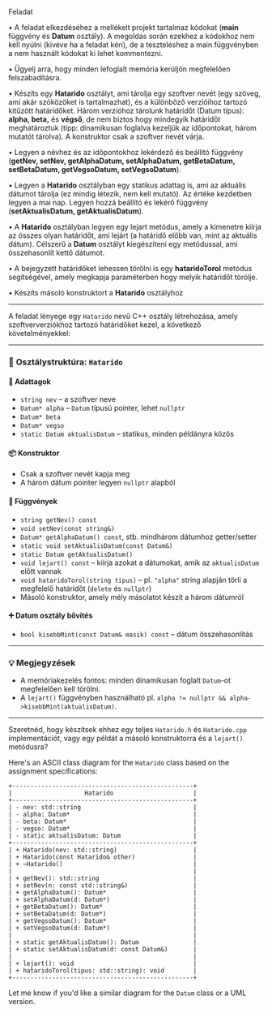 Feladat 

• A feladat elkezdéséhez a mellékelt projekt tartalmaz kódokat (**main** függvény és **Datum** osztály). 
A megoldás során ezekhez a kódokhoz nem kell nyúlni (kivéve ha a feladat kéri), de a 
teszteléshez a main függvényben a nem használt kódokat ki lehet kommentezni. 

• Ügyelj arra, hogy minden lefoglalt memória kerüljön megfelelően felszabadításra. 

• Készíts egy **Hatarido** osztályt, ami tárolja egy szoftver nevét (egy szöveg, ami akár szóközöket is 
tartalmazhat), és a különböző verzióihoz tartozó kitűzött határidőket. Három verzióhoz tárolunk 
határidőt  (Datum típus): **alpha, beta,** és **végső**,  de  nem  biztos  hogy  mindegyik  határidőt 
meghatároztuk  (tipp:  dinamikusan foglalva kezeljük az időpontokat, három mutatót  tárolva).  A 
konstruktor csak a szoftver nevét várja. 

• Legyen  a  névhez  és  az  időpontokhoz lekérdező  és  beállító  függvény 
(**getNev, setNev,  getAlphaDatum, setAlphaDatum, getBetaDatum, setBetaDatum, getVegsoDatum, setVegsoDatum**). 

• Legyen a  **Hatarido** osztályban egy statikus adattag is, ami az aktuális dátumot tárolja (ez mindig 
létezik, nem kell mutató). Az értéke kezdetben legyen a mai nap. Legyen hozzá beállító és lekérő 
függvény (**setAktualisDatum, getAktualisDatum**). 

• A  **Hatarido**  osztályban  legyen  egy  lejart  metódus,  amely  a  kimenetre  kiírja  az  összes  olyan 
határidőt, ami lejárt (a határidő  előbb  van,  mint  az  aktuális  dátum).  Célszerű a **Datum**  osztályt 
kiegészíteni egy metódussal, ami összehasonlít kettő dátumot. 

• A bejegyzett határidőket lehessen  törölni  is  egy  **hataridoTorol**  metódus  segítségével,  amely 
megkapja paraméterben hogy melyik határidőt törölje. 

• Készíts másoló konstruktort a **Hatarido** osztályhoz

----
A feladat lényege egy `Hatarido` nevű C++ osztály létrehozása, amely szoftververziókhoz tartozó határidőket kezel, a következő követelményekkel:

---

### 🧱 **Osztálystruktúra: `Hatarido`**

#### 🧾 **Adattagok**

* `string nev` – a szoftver neve
* `Datum* alpha` – `Datum` típusú pointer, lehet `nullptr`
* `Datum* beta`
* `Datum* vegso`
* `static Datum aktualisDatum` – statikus, minden példányra közös

#### 📦 **Konstruktor**

* Csak a szoftver nevét kapja meg
* A három dátum pointer legyen `nullptr` alapból

#### 🔧 **Függvények**

* `string getNev() const`
* `void setNev(const string&)`
* `Datum* getAlphaDatum() const`, stb. mindhárom dátumhoz getter/setter
* `static void setAktualisDatum(const Datum&)`
* `static Datum getAktualisDatum()`
* `void lejart() const` – kiírja azokat a dátumokat, amik az `aktualisDatum` előtt vannak
* `void hataridoTorol(string tipus)` – pl. `"alpha"` string alapján törli a megfelelő határidőt (`delete` és `nullptr`)
* Másoló konstruktor, amely mély másolatot készít a három dátumról

#### ➕ **Datum osztály bővítés**

* `bool kisebbMint(const Datum& masik) const` – dátum összehasonlítás

---

### 💡 Megjegyzések

* A memóriakezelés fontos: minden dinamikusan foglalt `Datum`-ot megfelelően kell törölni.
* A `lejart()` függvényben használható pl. `alpha != nullptr && alpha->kisebbMint(aktualisDatum)`.

---

Szeretnéd, hogy készítsek ehhez egy teljes `Hatarido.h` és `Hatarido.cpp` implementációt, vagy egy példát a másoló konstruktorra és a `lejart()` metódusra?


Here's an ASCII class diagram for the `Hatarido` class based on the assignment specifications:

```
+--------------------------------------------------+
|                    Hatarido                      |
+--------------------------------------------------+
| - nev: std::string                               |
| - alpha: Datum*                                  |
| - beta: Datum*                                   |
| - vegso: Datum*                                  |
| - static aktualisDatum: Datum                    |
+--------------------------------------------------+
| + Hatarido(nev: std::string)                     |
| + Hatarido(const Hatarido& other)                |
| + ~Hatarido()                                    |
|                                                  |
| + getNev(): std::string                          |
| + setNev(n: const std::string&)                  |
| + getAlphaDatum(): Datum*                        |
| + setAlphaDatum(d: Datum*)                       |
| + getBetaDatum(): Datum*                         |
| + setBetaDatum(d: Datum*)                        |
| + getVegsoDatum(): Datum*                        |
| + setVegsoDatum(d: Datum*)                       |
|                                                  |
| + static getAktualisDatum(): Datum               |
| + static setAktualisDatum(d: const Datum&)       |
|                                                  |
| + lejart(): void                                 |
| + hataridoTorol(tipus: std::string): void        |
+--------------------------------------------------+
```

Let me know if you'd like a similar diagram for the `Datum` class or a UML version.
